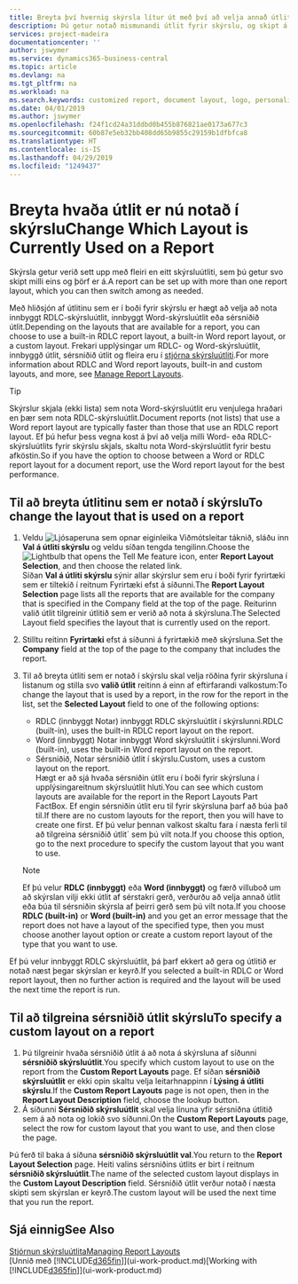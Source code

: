 ```yaml
---
title: Breyta því hvernig skýrsla lítur út með því að velja annað útlit | Microsoft Docs
description: Þú getur notað mismunandi útlit fyrir skýrslu, og skipt á milli útlits til að breyta því hvernig skýrsla lítur út.
services: project-madeira
documentationcenter: ''
author: jswymer
ms.service: dynamics365-business-central
ms.topic: article
ms.devlang: na
ms.tgt_pltfrm: na
ms.workload: na
ms.search.keywords: customized report, document layout, logo, personalize
ms.date: 04/01/2019
ms.author: jswymer
ms.openlocfilehash: f24f1cd24a31ddbd0b455b876821ae0173a677c3
ms.sourcegitcommit: 60b87e5eb32bb408dd65b9855c29159b1dfbfca8
ms.translationtype: HT
ms.contentlocale: is-IS
ms.lasthandoff: 04/29/2019
ms.locfileid: "1249437"
---
```

# <a name="change-which-layout-is-currently-used-on-a-report"></a><span data-ttu-id="3ad4c-103">Breyta hvaða útlit er nú notað í skýrslu</span><span class="sxs-lookup"><span data-stu-id="3ad4c-103">Change Which Layout is Currently Used on a Report</span></span>
<span data-ttu-id="3ad4c-104">Skýrsla getur verið sett upp með fleiri en eitt skýrsluútliti, sem þú getur svo skipt milli eins og þörf er á.</span><span class="sxs-lookup"><span data-stu-id="3ad4c-104">A report can be set up with more than one report layout, which you can then switch among as needed.</span></span>

<span data-ttu-id="3ad4c-105">Með hliðsjón af útlitinu sem er í boði fyrir skýrslu er hægt að velja að nota innbyggt RDLC-skýrsluútlit, innbyggt Word-skýrsluútlit eða sérsniðið útlit.</span><span class="sxs-lookup"><span data-stu-id="3ad4c-105">Depending on the layouts that are available for a report, you can choose to use a built-in RDLC report layout, a built-in Word report layout, or a custom layout.</span></span> <span data-ttu-id="3ad4c-106">Frekari upplýsingar um RDLC- og Word-skýrsluútlit, innbyggð útlit, sérsniðið útlit og fleira eru í [stjórna skýrsluútliti](ui-manage-report-layouts.md).</span><span class="sxs-lookup"><span data-stu-id="3ad4c-106">For more information about RDLC and Word report layouts, built-in and custom layouts, and more, see [Manage Report Layouts](ui-manage-report-layouts.md).</span></span>

> [!TIP]  
> <span data-ttu-id="3ad4c-107">Skýrslur skjala (ekki lista) sem nota Word-skýrsluútlit eru venjulega hraðari en þær sem nota RDLC-skýrsluútlit.</span><span class="sxs-lookup"><span data-stu-id="3ad4c-107">Document reports (not lists) that use a Word report layout are typically faster than those that use an RDLC report layout.</span></span> <span data-ttu-id="3ad4c-108">Ef þú hefur þess vegna kost á því að velja milli Word- eða RDLC-skýrsluútlits fyrir skýrslu skjals, skaltu nota Word-skýrsluútlit fyrir bestu afköstin.</span><span class="sxs-lookup"><span data-stu-id="3ad4c-108">So if you have the option to choose between a Word or RDLC report layout for a document report, use the Word report layout for the best performance.</span></span>  

## <a name="to-change-the-layout-that-is-used-on-a-report"></a><span data-ttu-id="3ad4c-109">Til að breyta útlitinu sem er notað í skýrslu</span><span class="sxs-lookup"><span data-stu-id="3ad4c-109">To change the layout that is used on a report</span></span>
1. <span data-ttu-id="3ad4c-110">Veldu ![Ljósaperuna sem opnar eiginleika Viðmótsleitar](media/ui-search/search_small.png "Segðu mér hvað þú vilt gera") táknið, sláðu inn **Val á útliti skýrslu** og veldu síðan tengda tengilinn.</span><span class="sxs-lookup"><span data-stu-id="3ad4c-110">Choose the ![Lightbulb that opens the Tell Me feature](media/ui-search/search_small.png "Tell me what you want to do") icon, enter **Report Layout Selection**, and then choose the related link.</span></span>  
   <span data-ttu-id="3ad4c-111">Síðan **Val á útliti skýrslu** sýnir allar skýrslur sem eru í boði fyrir fyrirtæki sem er tiltekið í reitnum Fyrirtæki efst á síðunni.</span><span class="sxs-lookup"><span data-stu-id="3ad4c-111">The **Report Layout Selection** page lists all the reports that are available for the company that is specified in the Company field at the top of the page.</span></span> <span data-ttu-id="3ad4c-112"> Reiturinn valið útlit tilgreinir útlitið sem er verið að nota á skýrsluna.</span><span class="sxs-lookup"><span data-stu-id="3ad4c-112">The Selected Layout field specifies the layout that is currently used on the report.</span></span>
2. <span data-ttu-id="3ad4c-113">Stilltu reitinn **Fyrirtæki** efst á síðunni á fyrirtækið með skýrsluna.</span><span class="sxs-lookup"><span data-stu-id="3ad4c-113">Set the **Company** field at the top of the page to the company that includes the report.</span></span>
3. <span data-ttu-id="3ad4c-114">Til að breyta útliti sem er notað í skýrslu skal velja röðina fyrir skýrsluna í listanum og stilla svo **valið útlit** reitinn á einn af eftirfarandi valkostum:</span><span class="sxs-lookup"><span data-stu-id="3ad4c-114">To change the layout that is used by a report, in the row for the report in the list, set the **Selected Layout** field to one of the following options:</span></span>
   * <span data-ttu-id="3ad4c-115">RDLC (innbyggt Notar) innbyggt RDLC skýrsluútlit í skýrslunni.</span><span class="sxs-lookup"><span data-stu-id="3ad4c-115">RDLC (built-in), uses the built-in RDLC report layout on the report.</span></span>
   * <span data-ttu-id="3ad4c-116">Word (innbyggt) Notar innbyggt Word skýrsluútlit í skýrslunni.</span><span class="sxs-lookup"><span data-stu-id="3ad4c-116">Word (built-in), uses the built-in Word report layout on the report.</span></span>
   * <span data-ttu-id="3ad4c-117">Sérsniðið, Notar sérsniðið útlit í skýrslu.</span><span class="sxs-lookup"><span data-stu-id="3ad4c-117">Custom, uses a custom layout on the report.</span></span>  
     <span data-ttu-id="3ad4c-118">Hægt er að sjá hvaða sérsniðin útlit eru í boði fyrir skýrsluna í  upplýsingareitnum skýrsluútlit hluti.</span><span class="sxs-lookup"><span data-stu-id="3ad4c-118">You can see which custom layouts are available for the report in the Report Layouts Part FactBox.</span></span> <span data-ttu-id="3ad4c-119">Ef engin sérsniðin útlit eru til fyrir skýrsluna þarf að búa það til.</span><span class="sxs-lookup"><span data-stu-id="3ad4c-119">If there are no custom layouts for the report, then you will have to create one first.</span></span> <span data-ttu-id="3ad4c-120">Ef þú velur þennan valkost skaltu fara í næsta ferli til að tilgreina sérsniðið útlit´ sem þú vilt nota.</span><span class="sxs-lookup"><span data-stu-id="3ad4c-120">If you choose this option, go to the next procedure to specify the custom layout that you want to use.</span></span>

    > [!NOTE]  
    >   <span data-ttu-id="3ad4c-121">Ef þú velur **RDLC (innbyggt)** eða **Word (innbyggt)** og færð villuboð um að skýrslan vilji ekki útlit af sérstakri gerð, verðurðu að velja annað útlit eða búa til sérsniðin skýrsla af þeirri gerð sem þú vilt nota.</span><span class="sxs-lookup"><span data-stu-id="3ad4c-121">If you choose **RDLC (built-in)** or **Word (built-in)** and you get an error message that the report does not have a layout of the specified type, then you must choose another layout option or create a custom report layout of the type that you want to use.</span></span>

<span data-ttu-id="3ad4c-122">Ef þú velur innbyggt RDLC skýrsluútlit, þá þarf ekkert að gera og útlitið er notað næst þegar skýrslan er keyrð.</span><span class="sxs-lookup"><span data-stu-id="3ad4c-122">If you selected a built-in RDLC or Word report layout, then no further action is required and the layout will be used the next time the report is run.</span></span>

## <a name="to-specify-a-custom-layout-on-a-report"></a><span data-ttu-id="3ad4c-123">Til að tilgreina sérsniðið útlit skýrslu</span><span class="sxs-lookup"><span data-stu-id="3ad4c-123">To specify a custom layout on a report</span></span>
1. <span data-ttu-id="3ad4c-124">Þú tilgreinir hvaða sérsniðið útlit á að nota á skýrsluna af síðunni **sérsniðið skýrsluútlit**.</span><span class="sxs-lookup"><span data-stu-id="3ad4c-124">You specify which custom layout to use on the report from the **Custom Report Layouts** page.</span></span> <span data-ttu-id="3ad4c-125">Ef síðan **sérsniðið skýrsluútlit** er ekki opin skaltu velja leitarhnappinn í **Lýsing á útliti skýrslu**.</span><span class="sxs-lookup"><span data-stu-id="3ad4c-125">If the **Custom Report Layouts** page is not open, then in the **Report Layout Description** field, choose the lookup button.</span></span>
2. <span data-ttu-id="3ad4c-126">Á síðunni **Sérsniðið skýrsluútlit** skal velja línuna yfir sérsniðna útlitið sem á að nota og lokið svo síðunni.</span><span class="sxs-lookup"><span data-stu-id="3ad4c-126">On the **Custom Report Layouts** page, select the row for custom layout that you want to use, and then close the page.</span></span>

<span data-ttu-id="3ad4c-127">Þú ferð til baka á síðuna **sérsniðið skýrsluútlit val**.</span><span class="sxs-lookup"><span data-stu-id="3ad4c-127">You return to the **Report Layout Selection** page.</span></span> <span data-ttu-id="3ad4c-128">Heiti valins sérsniðins útlits er birt í reitnum **sérsniðið skýrsluútlit**.</span><span class="sxs-lookup"><span data-stu-id="3ad4c-128">The name of the selected custom layout displays in the **Custom Layout Description** field.</span></span> <span data-ttu-id="3ad4c-129">Sérsniðið útlit verður notað í næsta skipti sem skýrslan er keyrð.</span><span class="sxs-lookup"><span data-stu-id="3ad4c-129">The custom layout will be used the next time that you run the report.</span></span>

## <a name="see-also"></a><span data-ttu-id="3ad4c-130">Sjá einnig</span><span class="sxs-lookup"><span data-stu-id="3ad4c-130">See Also</span></span>
[<span data-ttu-id="3ad4c-131">Stjórnun skýrsluútlita</span><span class="sxs-lookup"><span data-stu-id="3ad4c-131">Managing Report Layouts</span></span>](ui-manage-report-layouts.md)  
<span data-ttu-id="3ad4c-132">[Unnið með [!INCLUDE[d365fin](includes/d365fin_md.md)]](ui-work-product.md)</span><span class="sxs-lookup"><span data-stu-id="3ad4c-132">[Working with [!INCLUDE[d365fin](includes/d365fin_md.md)]](ui-work-product.md)</span></span>
